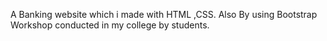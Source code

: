 A Banking website which i made with HTML ,CSS.
Also By using Bootstrap 
Workshop conducted in my college by students.
